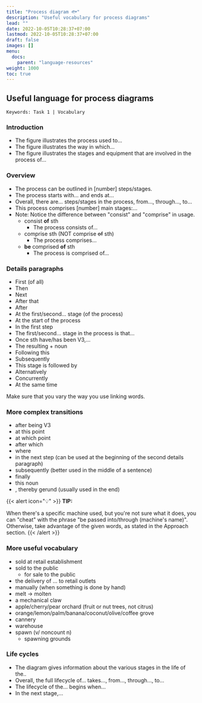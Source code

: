 ```yaml
---
title: "Process diagram 🐟"
description: "Useful vocabulary for process diagrams"
lead: ""
date: 2022-10-05T10:28:37+07:00
lastmod: 2022-10-05T10:28:37+07:00
draft: false
images: []
menu:
  docs:
    parent: "language-resources"
weight: 1000
toc: true
---
```


## Useful language for process diagrams

`Keywords: Task 1 | Vocabulary`

### Introduction

- The figure illustrates the process used to...
- The figure illustrates the way in which...
- The figure illustrates the stages and equipment that are involved in the process of…

### Overview

- The process can be outlined in [number] steps/stages.
- The process starts with… and ends at…
- Overall, there are… steps/stages in the process, from…, through…, to…
- This process comprises [number] main stages:…
- Note: Notice the difference between "consist" and "comprise" in usage.
  - consist **of** sth
    - The process consists of…
  - comprise sth (NOT comprise ~~of~~ sth)
    - The process comprises…
  - **be** comprised **of** sth
    - The process is comprised of…

### Details paragraphs

- First (of all)
- Then
- Next
- After that
- After
- At the first/second... stage (of the process)
- At the start of the process
- In the first step
- The first/second... stage in the process is that...
- Once sth have/has been V3,…
- The resulting + noun
- Following this
- Subsequently
- This stage is followed by
- Alternatively
- Concurrently
- At the same time

Make sure that you vary the way you use linking words.

### More complex transitions

- after being V3
- at this point
- at which point
- after which
- where
- in the next step (can be used at the beginning of the second details paragraph)
- subsequently (better used in the middle of a sentence)
- finally
- this noun
- , thereby gerund (usually used in the end)

{{< alert icon="💡" >}}
**TIP:**

When there's a specific machine used, but you're not sure what it does, you can "cheat" with the phrase "be passed into/through (machine's name)". Otherwise, take advantage of the given words, as stated in the Approach section.
{{< /alert >}}

### More useful vocabulary

- sold at retail establishment
- sold to the public
  - for sale to the public
- the delivery of … to retail outlets
- manually (when something is done by hand)
- melt → molten
- a mechanical claw
- apple/cherry/pear orchard (fruit or nut trees, not citrus)
- orange/lemon/palm/banana/coconut/olive/coffee grove
- cannery
- warehouse
- spawn (v/ noncount n)
  - spawning grounds

### Life cycles

- The diagram gives information about the various stages in the life of the..
- Overall, the full lifecycle of… takes…, from…, through…, to…
- The lifecycle of the… begins when…
- In the next stage,…
